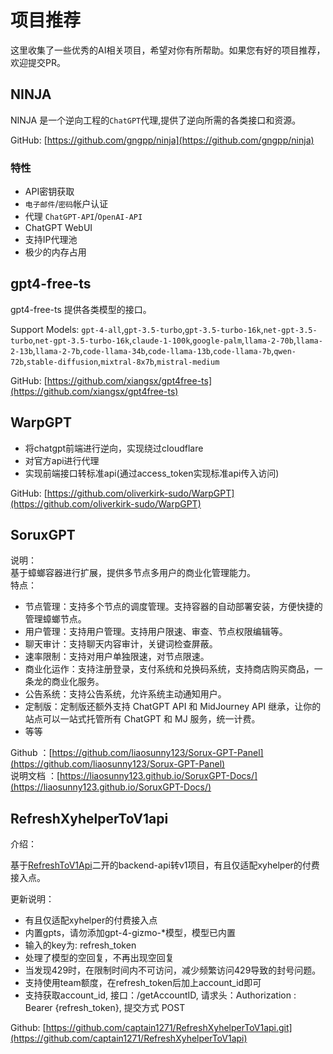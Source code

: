 # 项目推荐

这里收集了一些优秀的AI相关项目，希望对你有所帮助。如果您有好的项目推荐，欢迎提交PR。

## NINJA

NINJA 是一个逆向工程的`ChatGPT`代理,提供了逆向所需的各类接口和资源。

GitHub: [https://github.com/gngpp/ninja](https://github.com/gngpp/ninja)

### 特性

- API密钥获取
- `电子邮件`/`密码`帐户认证
- 代理 `ChatGPT-API`/`OpenAI-API`
- ChatGPT WebUI
- 支持IP代理池
- 极少的内存占用

## gpt4-free-ts

gpt4-free-ts 提供各类模型的接口。

Support Models: `gpt-4-all`,`gpt-3.5-turbo`,`gpt-3.5-turbo-16k`,`net-gpt-3.5-turbo`,`net-gpt-3.5-turbo-16k`,`claude-1-100k`,`google-palm`,`llama-2-70b`,`llama-2-13b`,`llama-2-7b`,`code-llama-34b`,`code-llama-13b`,`code-llama-7b`,`qwen-72b`,`stable-diffusion`,`mixtral-8x7b`,`mistral-medium`

GitHub: [https://github.com/xiangsx/gpt4free-ts](https://github.com/xiangsx/gpt4free-ts)

## WarpGPT

- 将chatgpt前端进行逆向，实现绕过cloudflare
- 对官方api进行代理
- 实现前端接口转标准api(通过access_token实现标准api传入访问)

GitHub: [https://github.com/oliverkirk-sudo/WarpGPT](https://github.com/oliverkirk-sudo/WarpGPT)

## SoruxGPT

说明：  
基于蟑螂容器进行扩展，提供多节点多用户的商业化管理能力。    
特点：  
- 节点管理：支持多个节点的调度管理。支持容器的自动部署安装，方便快捷的管理蟑螂节点。    
- 用户管理：支持用户管理。支持用户限速、审查、节点权限编辑等。  
- 聊天审计：支持聊天内容审计，关键词检查屏蔽。    
- 速率限制：支持对用户单独限速，对节点限速。
- 商业化运作：支持注册登录，支付系统和兑换码系统，支持商店购买商品，一条龙的商业化服务。
- 公告系统：支持公告系统，允许系统主动通知用户。
- 定制版：定制版还额外支持 ChatGPT API 和 MidJourney API 继承，让你的站点可以一站式托管所有 ChatGPT 和 MJ 服务，统一计费。  
- 等等
   
Github ：[https://github.com/liaosunny123/Sorux-GPT-Panel](https://github.com/liaosunny123/Sorux-GPT-Panel)  
说明文档 ：[https://liaosunny123.github.io/SoruxGPT-Docs/](https://liaosunny123.github.io/SoruxGPT-Docs/)  

## RefreshXyhelperToV1api

介绍：

基于[RefreshToV1Api](https://github.com/Yanyutin753/RefreshToV1Api)二开的backend-api转v1项目，有且仅适配xyhelper的付费接入点。

更新说明：
- 有且仅适配xyhelper的付费接入点
- 内置gpts，请勿添加gpt-4-gizmo-*模型，模型已内置
- 输入的key为: refresh_token
- 处理了模型的空回复，不再出现空回复
- 当发现429时，在限制时间内不可访问，减少频繁访问429导致的封号问题。
- 支持使用team额度，在refresh_token后加上account_id即可
- 支持获取account_id, 接口：/getAccountID, 请求头：Authorization : Bearer {refresh_token}, 提交方式 POST

Github:
[https://github.com/captain1271/RefreshXyhelperToV1api.git](https://github.com/captain1271/RefreshXyhelperToV1api)
